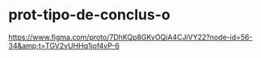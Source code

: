 # prot-tipo-de-conclus-o
https://www.figma.com/proto/7DhKQp8GKvOQiA4CJiVY22?node-id=56-34&amp;t=TGV2vUHHq1jof4vP-6
